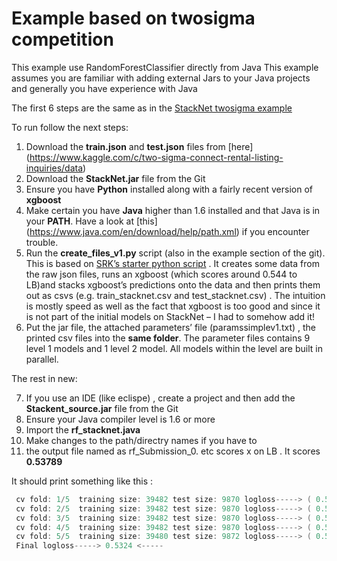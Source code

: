 # Example based on twosigma competition

This example use RandomForestClassifier directly from Java
This example assumes you are familiar with adding external Jars to your Java projects and generally you have experience with Java

The first 6 steps are the same as in the [StackNet twosigma example](https://github.com/kaz-Anova/StackNet/blob/master/example/twosigma_kaggle/EXAMPLE.MD)

To run follow the next steps:

1. Download the **train.json** and **test.json** files from [here] (https://www.kaggle.com/c/two-sigma-connect-rental-listing-inquiries/data)
2. Download the **StackNet.jar** file from the Git
3. Ensure you have **Python** installed along with a fairly recent version of **xgboost**
4. Make certain you have **Java** higher than 1.6 installed and that Java is in your **PATH**. Have a look at [this] (https://www.java.com/en/download/help/path.xml) if you encounter trouble.
5. Run the **create_files_v1.py**  script (also in the example section of the git). This is based on [SRK’s starter python script](https://www.kaggle.com/sudalairajkumar/two-sigma-connect-rental-listing-inquiries/xgb-starter-in-python) . It creates some data from the raw json files, runs an xgboost (which scores around 0.544 to LB)and stacks xgboost’s predictions onto the data and then prints them out as csvs (e.g. train_stacknet.csv and test_stacknet.csv) . The intuition is mostly speed as well as the fact that xgboost is too good and since it is not part of the initial models on StackNet – I had to somehow add it!
6. Put the jar file, the attached parameters’ file (paramssimplev1.txt) , the printed csv files into the **same folder**. The parameter files contains 9 level 1 models and 1 level 2 model. All models within the level are built in parallel. 

The rest in new:

7. If you use an IDE (like eclispe) , create a project and then add the **Stackent_source.jar** file from the Git
8. Ensure your Java compiler level is 1.6 or more
9. Import the **rf_stacknet.java**
10. Make changes to the path/directry names if you have to
11. the output file named as rf_Submission_0. etc scores x on LB . It scores **0.53789**

It should print something like this :

```java		
 cv fold: 1/5  training size: 39482 test size: 9870 logloss-----> ( 0.5329) 
 cv fold: 2/5  training size: 39482 test size: 9870 logloss-----> ( 0.5338) 
 cv fold: 3/5  training size: 39482 test size: 9870 logloss-----> ( 0.5296) 
 cv fold: 4/5  training size: 39482 test size: 9870 logloss-----> ( 0.5317) 
 cv fold: 5/5  training size: 39480 test size: 9872 logloss-----> ( 0.5340) 
 Final logloss-----> 0.5324 <-----

```
